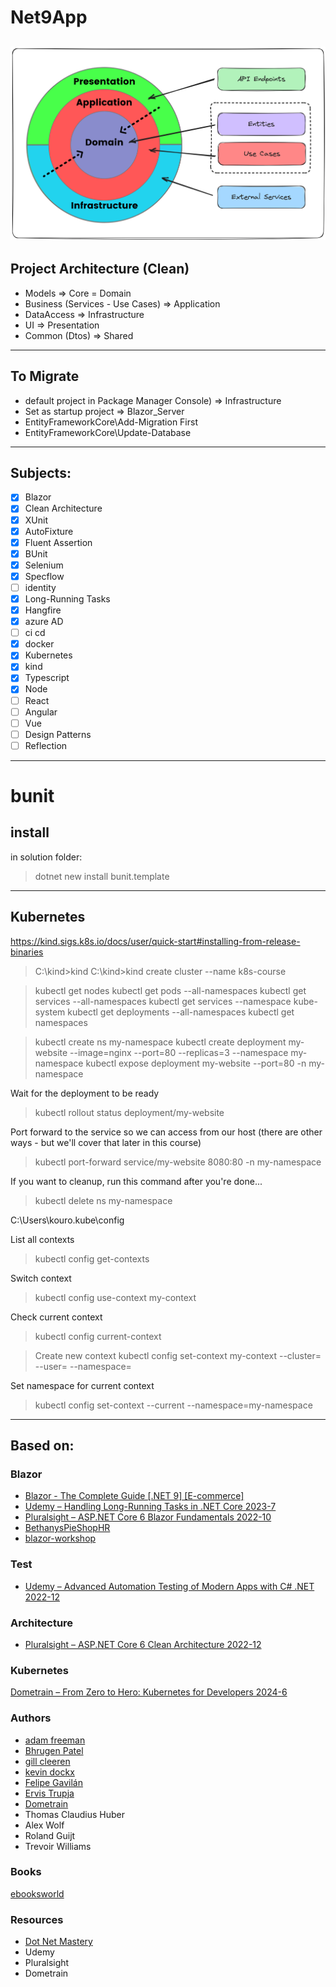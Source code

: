 # Net9App

![Architecture](/images/clean_architecture.png)
---

## Project Architecture (Clean)
* Models => Core = Domain
* Business (Services - Use Cases) => Application
* DataAccess => Infrastructure
* UI => Presentation
* Common (Dtos) => Shared
---

## To Migrate
* default project in Package Manager Console) => Infrastructure
* Set as startup project => Blazor_Server
* EntityFrameworkCore\Add-Migration First
* EntityFrameworkCore\Update-Database

---
## Subjects:
- [x] Blazor
- [x] Clean Architecture
- [x] XUnit
- [x] AutoFixture
- [x] Fluent Assertion
- [x] BUnit
- [x] Selenium
- [x] Specflow
- [ ] identity
- [x] Long-Running Tasks
- [x] Hangfire
- [x] azure AD
- [ ] ci cd
- [x] docker
- [x] Kubernetes
- [x] kind
- [x] Typescript
- [x] Node
- [ ] React
- [ ] Angular
- [ ] Vue
- [ ] Design Patterns
- [ ] Reflection
---
# bunit
## install
in solution folder:
> dotnet new install bunit.template

---
## Kubernetes
https://kind.sigs.k8s.io/docs/user/quick-start#installing-from-release-binaries

> C:\kind>kind
> C:\kind>kind create cluster --name k8s-course

> kubectl get nodes
> kubectl get pods --all-namespaces
> kubectl get services --all-namespaces
> kubectl get services --namespace kube-system
> kubectl get deployments --all-namespaces
> kubectl get namespaces

> kubectl create ns my-namespace
> kubectl create deployment my-website --image=nginx --port=80 --replicas=3 --namespace my-namespace
> kubectl expose deployment my-website --port=80 -n my-namespace

Wait for the deployment to be ready
> kubectl rollout status deployment/my-website

Port forward to the service so we can access from our host
(there are other ways - but we'll cover that later in this course)
> kubectl port-forward service/my-website 8080:80 -n my-namespace

If you want to cleanup, run this command after you're done...
> kubectl delete ns my-namespace

C:\Users\kouro\.kube\config

List all contexts
> kubectl config get-contexts

Switch context
> kubectl config use-context my-context

Check current context
> kubectl config current-context

> Create new context
kubectl config set-context my-context --cluster=<cluster-name> --user=<user-name> --namespace=<namespace>

Set namespace for current context
> kubectl config set-context --current --namespace=my-namespace

---

## Based on:

### Blazor
* [Blazor - The Complete Guide [.NET 9] [E-commerce]](https://www.dotnetmastery.com/Home/Details?courseId=24)
* [Udemy – Handling Long-Running Tasks in .NET Core 2023-7](https://downloadlynet.ir/2024/04/134079/08/handling-long-running-tasks-in-net-core/19/?#/134079-udemy-132411112126.html)
* [Pluralsight – ASP.NET Core 6 Blazor Fundamentals 2022-10](https://downloadlynet.ir/2024/01/127564/06/asp-net-core-6-blazor-fundamentals/19/?#/127564-pluralsi-122428115629.html)
* [BethanysPieShopHR](https://github.com/GillCleeren/BethanysPieShopHR)
* [blazor-workshop](https://github.com/dotnet-presentations/blazor-workshop?tab=readme-ov-file)

### Test
* [Udemy – Advanced Automation Testing of Modern Apps with C# .NET 2022-12](https://downloadlynet.ir/2024/20/121451/03/advanced-automation-testing-of-modern-apps-with-c-net/21/?#/121451-udemy-092454125903.html)

### Architecture
* [Pluralsight – ASP.NET Core 6 Clean Architecture 2022-12](https://downloadlynet.ir/2023/18/93765/03/asp-net-core-6-clean-architecture/21/?#/93765-pluralsi-022450112828.html)

### Kubernetes
[Dometrain – From Zero to Hero: Kubernetes for Developers 2024-6](https://downloadlynet.ir/2024/24/132804/07/from-zero-to-hero-kubernetes-for-developers/13/?#/132804-dometrai-112449122301.html)

### Authors
* [adam freeman](https://www.ebooksworld.ir/search?term=adam+freeman)
* [Bhrugen Patel](https://downloadlynet.ir/?s=Bhrugen+Patel)
* [gill cleeren](https://downloadlynet.ir/?s=gill+cleeren&post_type%5B%5D=post&post_type%5B%5D=download)
* [kevin dockx](https://downloadlynet.ir/?s=kevin+dockx&post_type%5B%5D=post&post_type%5B%5D=download)
* [Felipe Gavilán](https://downloadlynet.ir/?s=Felipe+Gavil%C3%A1n&post_type%5B%5D=post&post_type%5B%5D=download)
* [Ervis Trupja](https://downloadlynet.ir/?s=Ervis+Trupja&post_type%5B%5D=post&post_type%5B%5D=download)
* [Dometrain](https://downloadlynet.ir/?s=Dometrain)
* Thomas Claudius Huber
* Alex Wolf
* Roland Guijt
* Trevoir Williams

### Books
[ebooksworld](https://www.ebooksworld.ir/)

### Resources
- [Dot Net Mastery](https://www.dotnetmastery.com/)
- Udemy
- Pluralsight
- Dometrain
